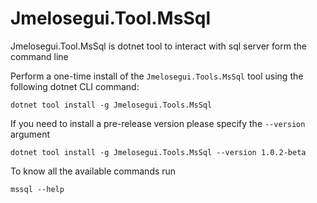 # Jmelosegui.Tool.MsSql

Jmelosegui.Tool.MsSql is dotnet tool to interact with sql server form the command line

Perform a one-time install of the `Jmelosegui.Tools.MsSql` tool using the following dotnet CLI command:

```
dotnet tool install -g Jmelosegui.Tools.MsSql
```

If you need to install a pre-release version please specify the `--version` argument

```
dotnet tool install -g Jmelosegui.Tools.MsSql --version 1.0.2-beta
```

To know all the available commands run

```
mssql --help
```